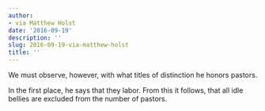 ```yaml
---
author:
- via Matthew Holst
date: '2016-09-19'
description: ''
slug: 2016-09-19-via-matthew-holst
title: ''
---
```

We must observe, however, with what titles of distinction he honors pastors. 

In the first place, he says that they labor. From this it follows, that all idle bellies are excluded from the number of pastors.



